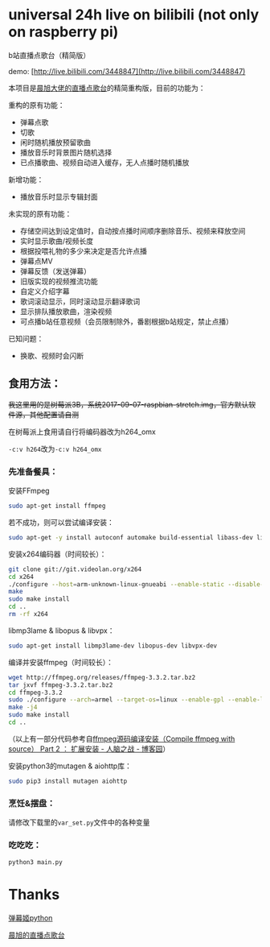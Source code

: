 # universal 24h live on bilibili (not only on raspberry pi)

b站直播点歌台（精简版）

demo: [http://live.bilibili.com/3448847](http://live.bilibili.com/3448847)

本项目是[晨旭大佬的直播点歌台](https://github.com/chenxuuu/24h-raspberry-live-on-bilibili)的精简重构版，目前的功能为：

重构的原有功能：
- 弹幕点歌
- 切歌
- 闲时随机播放预留歌曲
- 播放音乐时背景图片随机选择
- 已点播歌曲、视频自动进入缓存，无人点播时随机播放

新增功能：
- 播放音乐时显示专辑封面

未实现的原有功能：
- 存储空间达到设定值时，自动按点播时间顺序删除音乐、视频来释放空间
- 实时显示歌曲/视频长度
- 根据投喂礼物的多少来决定是否允许点播
- 弹幕点MV
- 弹幕反馈（发送弹幕）
- 旧版实现的视频推流功能
- 自定义介绍字幕
- 歌词滚动显示，同时滚动显示翻译歌词
- 显示排队播放歌曲，渲染视频
- 可点播b站任意视频（会员限制除外，番剧根据b站规定，禁止点播）


已知问题：

- 换歌、视频时会闪断

## 食用方法：

~~我这里用的是树莓派3B，系统2017-09-07-raspbian-stretch.img，官方默认软件源，其他配置请自测~~

在树莓派上食用请自行将编码器改为h264_omx

`-c:v h264`改为`-c:v h264_omx`

### 先准备餐具：

安装FFmpeg
```Bash
sudo apt-get install ffmpeg
```

若不成功，则可以尝试编译安装：

```Bash
sudo apt-get -y install autoconf automake build-essential libass-dev libfreetype6-dev libtheora-dev libtool libvorbis-dev pkg-config texinfo wget zlib1g-dev
```

安装x264编码器（时间较长）：

```Bash
git clone git://git.videolan.org/x264
cd x264
./configure --host=arm-unknown-linux-gnueabi --enable-static --disable-opencl
make
sudo make install
cd ..
rm -rf x264
```

libmp3lame & libopus & libvpx：

```Bash
sudo apt-get install libmp3lame-dev libopus-dev libvpx-dev
```

编译并安装ffmpeg（时间较长）：

```Bash
wget http://ffmpeg.org/releases/ffmpeg-3.3.2.tar.bz2
tar jxvf ffmpeg-3.3.2.tar.bz2
cd ffmpeg-3.3.2
sudo ./configure --arch=armel --target-os=linux --enable-gpl --enable-libx264 --enable-nonfree --enable-libass --enable-libfreetype  --enable-omx --enable-omx-rpi --enable-encoder=h264_omx --enable-mmal --enable-hwaccel=h264_mmal --enable-decoder=h264_mmal
make -j4
sudo make install
cd ..
```

（以上有一部分代码参考自[ffmpeg源码编译安装（Compile ffmpeg with source）  Part 2 ： 扩展安装 - 人脑之战 - 博客园](http://www.cnblogs.com/yaoz/p/6944942.html)）

安装python3的mutagen & aiohttp库：

```Bash
sudo pip3 install mutagen aiohttp
```

### 烹饪&摆盘：

请修改下载里的`var_set.py`文件中的各种变量

### 吃吃吃：

```Bash
python3 main.py
```

# Thanks

[弹幕姬python](https://github.com/lyyyuna/bilibili_danmu)

[晨旭的直播点歌台](https://github.com/chenxuuu/24h-raspberry-live-on-bilibili)
